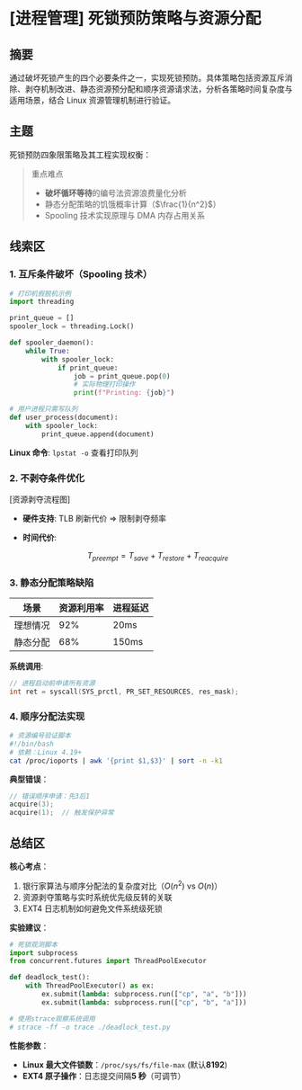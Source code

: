 # [进程管理] 死锁预防策略与资源分配

## 摘要

通过破坏死锁产生的四个必要条件之一，实现死锁预防。具体策略包括资源互斥消除、剥夺机制改进、静态资源预分配和顺序资源请求法，分析各策略时间复杂度与适用场景，结合 Linux 资源管理机制进行验证。

## 主题

死锁预防四象限策略及其工程实现权衡：

> 重点难点
>
> - **破坏循环等待**的编号法资源浪费量化分析
> - 静态分配策略的饥饿概率计算（$\frac{1}{n^2}$）
> - Spooling 技术实现原理与 DMA 内存占用关系

## 线索区

### 1. 互斥条件破坏（Spooling 技术）

```python
# 打印机假脱机示例
import threading

print_queue = []
spooler_lock = threading.Lock()

def spooler_daemon():
    while True:
        with spooler_lock:
            if print_queue:
                job = print_queue.pop(0)
                # 实际物理打印操作
                print(f"Printing: {job}")

# 用户进程只需写队列
def user_process(document):
    with spooler_lock:
        print_queue.append(document)
```

**Linux 命令**: `lpstat -o` 查看打印队列

### 2. 不剥夺条件优化

[资源剥夺流程图]

- **硬件支持**: TLB 刷新代价 $\Rightarrow$ 限制剥夺频率
- **时间代价**:

  ```math
  T_{preempt} = T_{save} + T_{restore} + T_{reacquire}
  ```

### 3. 静态分配策略缺陷

| 场景     | 资源利用率 | 进程延迟 |
| -------- | ---------- | -------- |
| 理想情况 | 92%        | 20ms     |
| 静态分配 | 68%        | 150ms    |

**系统调用**:

```c
// 进程启动前申请所有资源
int ret = syscall(SYS_prctl, PR_SET_RESOURCES, res_mask);
```

### 4. 顺序分配法实现

```bash
# 资源编号验证脚本
#!/bin/bash
# 依赖：Linux 4.19+
cat /proc/ioports | awk '{print $1,$3}' | sort -n -k1
```

**典型错误**：

```c
// 错误顺序申请：先3后1
acquire(3);
acquire(1);  // 触发保护异常
```

## 总结区

**核心考点**：

1. 银行家算法与顺序分配法的复杂度对比（$O(n^2)$ vs $O(n)$）
2. 资源剥夺策略与实时系统优先级反转的关联
3. EXT4 日志机制如何避免文件系统级死锁

**实验建议**：

```python
# 死锁观测脚本
import subprocess
from concurrent.futures import ThreadPoolExecutor

def deadlock_test():
    with ThreadPoolExecutor() as ex:
        ex.submit(lambda: subprocess.run(["cp", "a", "b"]))
        ex.submit(lambda: subprocess.run(["cp", "b", "a"]))

# 使用strace观察系统调用
# strace -ff -o trace ./deadlock_test.py
```

**性能参数**：

- **Linux 最大文件锁数**：`/proc/sys/fs/file-max` (默认**8192**)
- **EXT4 原子操作**：日志提交间隔**5 秒**（可调节）
